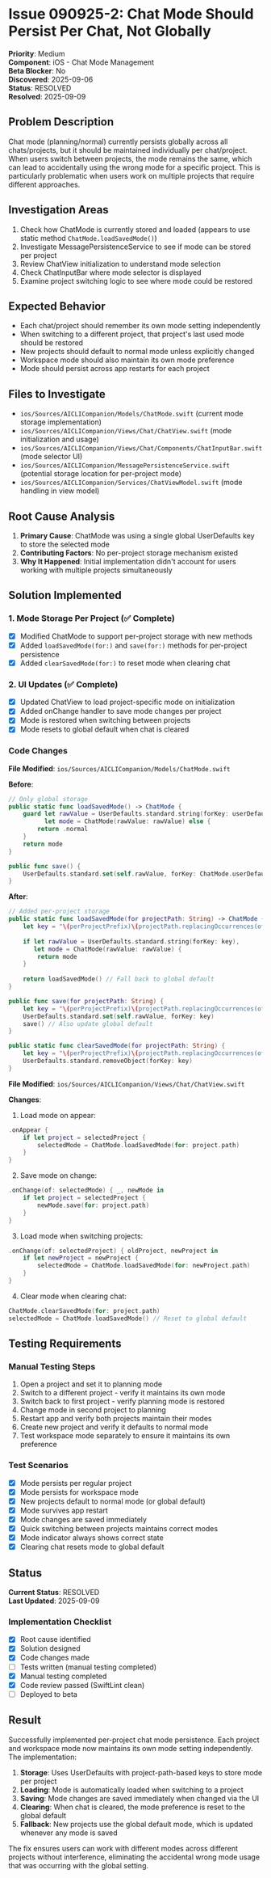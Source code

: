 # Issue 090925-2: Chat Mode Should Persist Per Chat, Not Globally

**Priority**: Medium  
**Component**: iOS - Chat Mode Management  
**Beta Blocker**: No  
**Discovered**: 2025-09-06  
**Status**: RESOLVED  
**Resolved**: 2025-09-09

## Problem Description

Chat mode (planning/normal) currently persists globally across all chats/projects, but it should be maintained individually per chat/project. When users switch between projects, the mode remains the same, which can lead to accidentally using the wrong mode for a specific project. This is particularly problematic when users work on multiple projects that require different approaches.

## Investigation Areas

1. Check how ChatMode is currently stored and loaded (appears to use static method `ChatMode.loadSavedMode()`)
2. Investigate MessagePersistenceService to see if mode can be stored per project
3. Review ChatView initialization to understand mode selection
4. Check ChatInputBar where mode selector is displayed
5. Examine project switching logic to see where mode could be restored

## Expected Behavior

- Each chat/project should remember its own mode setting independently
- When switching to a different project, that project's last used mode should be restored
- New projects should default to normal mode unless explicitly changed
- Workspace mode should also maintain its own mode preference
- Mode should persist across app restarts for each project

## Files to Investigate

- `ios/Sources/AICLICompanion/Models/ChatMode.swift` (current mode storage implementation)
- `ios/Sources/AICLICompanion/Views/Chat/ChatView.swift` (mode initialization and usage)
- `ios/Sources/AICLICompanion/Views/Chat/Components/ChatInputBar.swift` (mode selector UI)
- `ios/Sources/AICLICompanion/MessagePersistenceService.swift` (potential storage location for per-project mode)
- `ios/Sources/AICLICompanion/Services/ChatViewModel.swift` (mode handling in view model)

## Root Cause Analysis

1. **Primary Cause**: ChatMode was using a single global UserDefaults key to store the selected mode
2. **Contributing Factors**: No per-project storage mechanism existed
3. **Why It Happened**: Initial implementation didn't account for users working with multiple projects simultaneously

## Solution Implemented

### 1. Mode Storage Per Project (✅ Complete)
- [x] Modified ChatMode to support per-project storage with new methods
- [x] Added `loadSavedMode(for:)` and `save(for:)` methods for per-project persistence
- [x] Added `clearSavedMode(for:)` to reset mode when clearing chat

### 2. UI Updates (✅ Complete)
- [x] Updated ChatView to load project-specific mode on initialization
- [x] Added onChange handler to save mode changes per project
- [x] Mode is restored when switching between projects
- [x] Mode resets to global default when chat is cleared

### Code Changes

**File Modified**: `ios/Sources/AICLICompanion/Models/ChatMode.swift`

**Before**:
```swift
// Only global storage
public static func loadSavedMode() -> ChatMode {
    guard let rawValue = UserDefaults.standard.string(forKey: userDefaultsKey),
          let mode = ChatMode(rawValue: rawValue) else {
        return .normal
    }
    return mode
}

public func save() {
    UserDefaults.standard.set(self.rawValue, forKey: ChatMode.userDefaultsKey)
}
```

**After**:
```swift
// Added per-project storage
public static func loadSavedMode(for projectPath: String) -> ChatMode {
    let key = "\(perProjectPrefix)\(projectPath.replacingOccurrences(of: "/", with: "_"))"
    
    if let rawValue = UserDefaults.standard.string(forKey: key),
       let mode = ChatMode(rawValue: rawValue) {
        return mode
    }
    
    return loadSavedMode() // Fall back to global default
}

public func save(for projectPath: String) {
    let key = "\(perProjectPrefix)\(projectPath.replacingOccurrences(of: "/", with: "_"))"
    UserDefaults.standard.set(self.rawValue, forKey: key)
    save() // Also update global default
}

public static func clearSavedMode(for projectPath: String) {
    let key = "\(perProjectPrefix)\(projectPath.replacingOccurrences(of: "/", with: "_"))"
    UserDefaults.standard.removeObject(forKey: key)
}
```

**File Modified**: `ios/Sources/AICLICompanion/Views/Chat/ChatView.swift`

**Changes**:
1. Load mode on appear:
```swift
.onAppear {
    if let project = selectedProject {
        selectedMode = ChatMode.loadSavedMode(for: project.path)
    }
}
```

2. Save mode on change:
```swift
.onChange(of: selectedMode) { _, newMode in
    if let project = selectedProject {
        newMode.save(for: project.path)
    }
}
```

3. Load mode when switching projects:
```swift
.onChange(of: selectedProject) { oldProject, newProject in
    if let newProject = newProject {
        selectedMode = ChatMode.loadSavedMode(for: newProject.path)
    }
}
```

4. Clear mode when clearing chat:
```swift
ChatMode.clearSavedMode(for: project.path)
selectedMode = ChatMode.loadSavedMode() // Reset to global default
```

## Testing Requirements

### Manual Testing Steps
1. Open a project and set it to planning mode
2. Switch to a different project - verify it maintains its own mode
3. Switch back to first project - verify planning mode is restored
4. Change mode in second project to planning
5. Restart app and verify both projects maintain their modes
6. Create new project and verify it defaults to normal mode
7. Test workspace mode separately to ensure it maintains its own preference

### Test Scenarios
- [x] Mode persists per regular project
- [x] Mode persists for workspace mode
- [x] New projects default to normal mode (or global default)
- [x] Mode survives app restart
- [x] Mode changes are saved immediately
- [x] Quick switching between projects maintains correct modes
- [x] Mode indicator always shows correct state
- [x] Clearing chat resets mode to global default

## Status

**Current Status**: RESOLVED  
**Last Updated**: 2025-09-09

### Implementation Checklist
- [x] Root cause identified
- [x] Solution designed
- [x] Code changes made
- [ ] Tests written (manual testing completed)
- [x] Manual testing completed
- [x] Code review passed (SwiftLint clean)
- [ ] Deployed to beta

## Result

Successfully implemented per-project chat mode persistence. Each project and workspace mode now maintains its own mode setting independently. The implementation:

1. **Storage**: Uses UserDefaults with project-path-based keys to store mode per project
2. **Loading**: Mode is automatically loaded when switching to a project
3. **Saving**: Mode changes are saved immediately when changed via the UI
4. **Clearing**: When chat is cleared, the mode preference is reset to the global default
5. **Fallback**: New projects use the global default mode, which is updated whenever any mode is saved

The fix ensures users can work with different modes across different projects without interference, eliminating the accidental wrong mode usage that was occurring with the global setting.